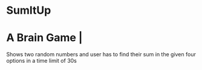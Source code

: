 # SumItUp
# A Brain Game | 
Shows two random numbers and user has to find their sum in the given four options in a time limit of 30s
